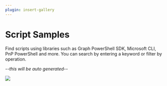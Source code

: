 ```yaml
---
plugin: insert-gallery
---
```


# Script Samples

Find scripts using libraries such as Graph PowerShell SDK, Microsoft CLI, PnP PowerShell and more. You can search by entering a keyword or filter by operation.

*--this will be auto generated--*

<img src="https://telemetry.sharepointpnp.com/script-samples" aria-hidden="true" />